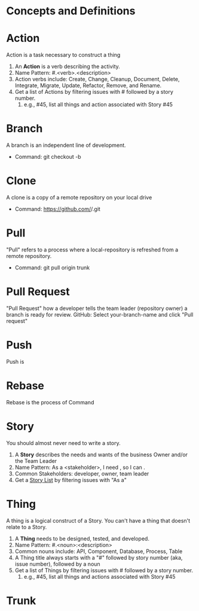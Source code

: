 # Concepts and Definitions

# Action
Action is a task necessary to construct a thing
1. An __Action__ is a verb describing the activity.
1. Name Pattern: #<story-number>.\<verb>.\<description>
1. Action verbs include: Create, Change, Cleanup, Document, Delete, Integrate, Migrate, Update, Refactor, Remove, and Rename.
1. Get a list of Actions by filtering issues with # followed by a story number.
    1. e.g., #45, list all things and action associated with Story #45

# Branch
A branch is an independent line of development.
* Command: git checkout -b <your-branch-name>

# Clone
A clone is a copy of a remote repository on your local drive
* Command: https://github.com/<repo-owner-name>/<repo-name>.git

# Pull
"Pull" refers to a process where a local-repository is refreshed from a remote repository.
* Command: git pull origin trunk

# Pull Request
"Pull Request" how a developer tells the team leader (repository owner) a branch is ready for review.
GitHub: Select your-branch-name and click "Pull request"

# Push
Push is

# Rebase
Rebase is the process of
Command

# Story
You should almost never need to write a story.
1. A __Story__ describes the needs and wants of the business Owner and/or the Team Leader
1. Name Pattern: As a \<stakeholder>, I need <general-description>, so I can <reason>.
1. Common Stakeholders: developer, owner, team leader
1. Get a  [Story List](https://github.com/Wilfongjt/adopt-a-drain/issues?q=As+a) by filtering issues with "As a"

# Thing
A thing is a logical construct of a Story. You can't have a thing that doesn't relate to a Story.
1. A __Thing__ needs to be designed, tested, and developed.
1. Name Pattern: #<story-number>.\<noun>:\<description>
1. Common nouns include: API, Component, Database, Process, Table
1. A Thing title always starts with a "#" followed by story number (aka, issue number), followed by a noun
1. Get a list of Things by filtering issues with # followed by a story number.
    1. e.g., #45, list all things and actions associated with Story #45

# Trunk
